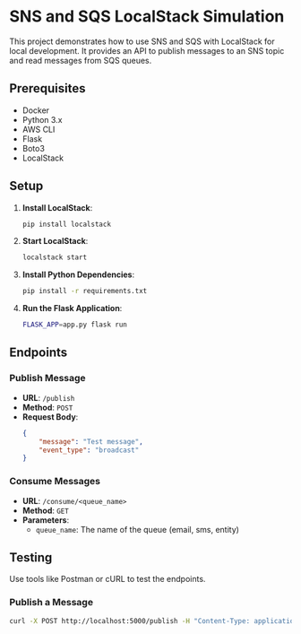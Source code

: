 # SNS and SQS LocalStack Simulation

This project demonstrates how to use SNS and SQS with LocalStack for local development. It provides an API to publish messages to an SNS topic and read messages from SQS queues.

## Prerequisites

- Docker
- Python 3.x
- AWS CLI
- Flask
- Boto3
- LocalStack

## Setup

1. **Install LocalStack**:

    ```sh
    pip install localstack
    ```

2. **Start LocalStack**:

    ```sh
    localstack start
    ```

3. **Install Python Dependencies**:

    ```sh
    pip install -r requirements.txt
    ```

4. **Run the Flask Application**:

    ```sh
    FLASK_APP=app.py flask run
    ```

## Endpoints

### Publish Message

- **URL**: `/publish`
- **Method**: `POST`
- **Request Body**:
    ```json
    {
        "message": "Test message",
        "event_type": "broadcast"
    }
    ```

### Consume Messages

- **URL**: `/consume/<queue_name>`
- **Method**: `GET`
- **Parameters**:
    - `queue_name`: The name of the queue (email, sms, entity)

## Testing

Use tools like Postman or cURL to test the endpoints.

### Publish a Message

```sh
curl -X POST http://localhost:5000/publish -H "Content-Type: application/json" -d '{"message": "Test message", "event_type": "broadcast"}'
